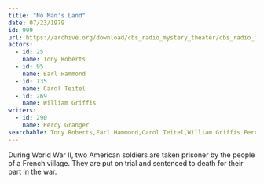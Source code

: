 ```yaml
---
title: "No Man's Land"
date: 07/23/1979
id: 999
url: https://archive.org/download/cbs_radio_mystery_theater/cbs_radio_mystery_theater-0951-1000.zip/cbs_radio_mystery_theater-0951-1000%2Fcbsrmt_0999_no_mans_land.mp3
actors:  
  - id: 25
    name: Tony Roberts  
  - id: 95
    name: Earl Hammond  
  - id: 135
    name: Carol Teitel  
  - id: 269
    name: William Griffis
writers:  
  - id: 290
    name: Percy Granger
searchable: Tony Roberts,Earl Hammond,Carol Teitel,William Griffis Percy Granger
---
```

During World War II, two American soldiers are taken prisoner by the people of a French village. They are put on trial and sentenced to death for their part in the war.